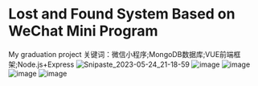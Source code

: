 # Lost and Found System Based on WeChat Mini Program
 My graduation project
关键词：微信小程序;MongoDB数据库;VUE前端框架;Node.js+Express
![Snipaste_2023-05-24_21-18-59](https://github.com/elliot51016/Lost-and-Found-System-Based-on-WeChat-Mini-Program/assets/72138658/c8951c8f-0cb3-4f17-9885-75e2a01e257d)
![image](https://github.com/elliot51016/Lost-and-Found-System-Based-on-WeChat-Mini-Program/assets/72138658/3be513ca-e95c-43c4-b7a0-3be75317b257)
![image](https://github.com/elliot51016/Lost-and-Found-System-Based-on-WeChat-Mini-Program/assets/72138658/225e0b57-3230-47ca-b761-6285b88acc73)
![image](https://github.com/elliot51016/Lost-and-Found-System-Based-on-WeChat-Mini-Program/assets/72138658/fbf001e3-fe49-4b09-9963-01daa57d2037)
![image](https://github.com/elliot51016/Lost-and-Found-System-Based-on-WeChat-Mini-Program/assets/72138658/655deffb-bd40-4b81-b9de-aebb503a25a4)
